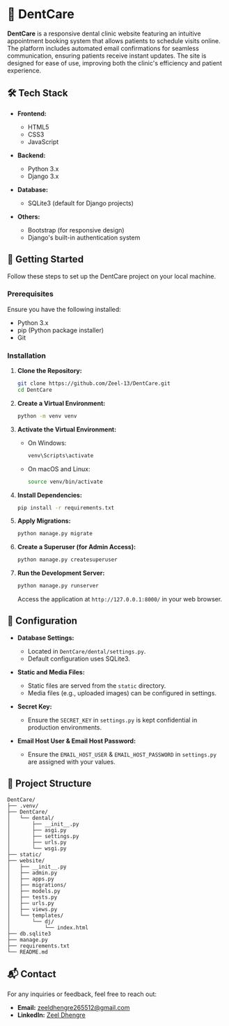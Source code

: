 
# 🦷 DentCare

**DentCare** is a responsive dental clinic website featuring an intuitive appointment booking system that allows patients to schedule visits online. The platform includes automated email confirmations for seamless communication, ensuring patients receive instant updates. The site is designed for ease of use, improving both the clinic's efficiency and patient experience.

## 🛠 Tech Stack

- **Frontend:**
  - HTML5
  - CSS3
  - JavaScript

- **Backend:**
  - Python 3.x
  - Django 3.x

- **Database:**
  - SQLite3 (default for Django projects)

- **Others:**
  - Bootstrap (for responsive design)
  - Django's built-in authentication system

## 🚀 Getting Started

Follow these steps to set up the DentCare project on your local machine.

### Prerequisites

Ensure you have the following installed:

- Python 3.x
- pip (Python package installer)
- Git

### Installation

1. **Clone the Repository:**

   ```bash
   git clone https://github.com/Zeel-13/DentCare.git
   cd DentCare
   ```

2. **Create a Virtual Environment:**

   ```bash
   python -m venv venv
   ```

3. **Activate the Virtual Environment:**

   - On Windows:

     ```bash
     venv\Scripts\activate
     ```

   - On macOS and Linux:

     ```bash
     source venv/bin/activate
     ```

4. **Install Dependencies:**

   ```bash
   pip install -r requirements.txt
   ```

5. **Apply Migrations:**

   ```bash
   python manage.py migrate
   ```

6. **Create a Superuser (for Admin Access):**

   ```bash
   python manage.py createsuperuser
   ```

7. **Run the Development Server:**

   ```bash
   python manage.py runserver
   ```

   Access the application at `http://127.0.0.1:8000/` in your web browser.

## 🔧 Configuration

- **Database Settings:**
  - Located in `DentCare/dental/settings.py`.
  - Default configuration uses SQLite3.

- **Static and Media Files:**
  - Static files are served from the `static` directory.
  - Media files (e.g., uploaded images) can be configured in settings.

- **Secret Key:**
  - Ensure the `SECRET_KEY` in `settings.py` is kept confidential in production environments.

- **Email Host User & Email Host Password:**
  - Ensure the `EMAIL_HOST_USER` & `EMAIL_HOST_PASSWORD` in `settings.py` are assigned with your values.

## 📁 Project Structure

```
DentCare/
├── .venv/
├── DentCare/
│   └── dental/
│       ├── __init__.py
│       ├── asgi.py
│       ├── settings.py
│       ├── urls.py
│       └── wsgi.py
├── static/
├── website/
│   ├── __init__.py
│   ├── admin.py
│   ├── apps.py
│   ├── migrations/
│   ├── models.py
│   ├── tests.py
│   ├── urls.py
│   ├── views.py
│   └── templates/
│       └── dj/
│           └── index.html
├── db.sqlite3
├── manage.py
├── requirements.txt
└── README.md
```

## 📬 Contact

For any inquiries or feedback, feel free to reach out:

- **Email:** zeeldhengre265512@gmail.com
- **LinkedIn:** [Zeel Dhengre](https://www.linkedin.com/in/zeel-dhengre-486771254)
